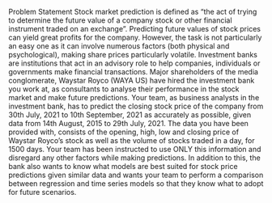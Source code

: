 Problem Statement
Stock market prediction is defined as “the act of trying to determine the future value of a company stock or
other financial instrument traded on an exchange”. Predicting future values of stock prices can yield great
profits for the company. However, the task is not particularly an easy one as it can involve numerous factors
(both physical and psychological), making share prices particularly volatile. Investment banks are
institutions that act in an advisory role to help companies, individuals or governments make financial
transactions.
Major shareholders of the media conglomerate, Waystar Royco (WAYA US) have hired the investment
bank you work at, as consultants to analyse their performance in the stock market and make future
predictions. Your team, as business analysts in the investment bank, has to predict the closing stock price of
the company from 30th July, 2021 to 10th September, 2021 as accurately as possible, given data from 14th
August, 2015 to 29th July, 2021. The data you have been provided with, consists of the opening, high, low
and closing price of Waystar Royco’s stock as well as the volume of stocks traded in a day, for 1500
days. Your team has been instructed to use ONLY this information and disregard any other factors while
making predictions. In addition to this, the bank also wants to know what models are best suited for stock
price predictions given similar data and wants your team to perform a comparison between regression and
time series models so that they know what to adopt for future scenarios.
